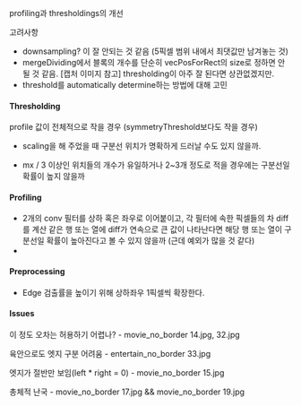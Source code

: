 profiling과 thresholdings의 개선

고려사항

- downsampling? 이 잘 안되는 것 같음 (5픽셀 범위 내에서 최댓값만 남겨놓는 것)
- mergeDividing에서 블록의 개수를 단순히 vecPosForRect의 size로 정하면 안될 것 같음. [캡처 이미지 참고] thresholding이 아주 잘 된다면 상관없겠지만.
- threshold를 automatically determine하는 방법에 대해 고민





#### Thresholding

profile 값이 전체적으로 작을 경우 (symmetryThreshold보다도 작을 경우)

- scaling을 해 주었을 때 구분선 위치가 명확하게 드러날 수도 있지 않을까.

- mx / 3 이상인 위치들의 개수가 유일하거나 2~3개 정도로 적을 경우에는 구분선일 확률이 높지 않을까



#### Profiling

- 2개의 conv 필터를 상하 혹은 좌우로 이어붙이고, 각 필터에 속한 픽셀들의 차 diff를 계산
  같은 행 또는 열에 diff가 연속으로 큰 값이 나타난다면 해당 행 또는 열이 구분선일 확률이 높아진다고 볼 수 있지 않을까 (근데 예외가 많을 것 같다)
- 



#### Preprocessing

- Edge 검출률을 높이기 위해 상하좌우 1픽셀씩 확장한다.



#### Issues



이 정도 오차는 허용하기 어렵나? - movie_no_border 14.jpg, 32.jpg

육안으로도 엣지 구분 어려움 - entertain_no_border 33.jpg

엣지가 절반만 보임(left * right = 0) - movie_no_border 15.jpg

총체적 난국 - movie_no_border 17.jpg && movie_no_border 19.jpg